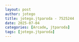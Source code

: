 ```yaml
---
layout: post
author: jotego
title: jotego.jtparoda - 7525244
date: 2025-07-04
categories: [Arcade, jtparoda]
tags: [jotego.jtparoda]
---
```


